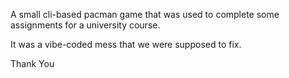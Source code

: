 A small cli-based pacman game that was used to complete some assignments for a university course.

It was a vibe-coded mess that we were supposed to fix.

Thank You
